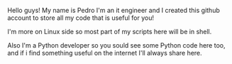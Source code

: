 Hello guys! My name is Pedro I'm an it engineer and I created this github account to store all my code that is useful for you!

I'm more on Linux side so most part of my scripts here will be in shell.

Also I'm a Python developer so you sould see some Python code here too, and if i find something useful on the internet I'll always share here.
